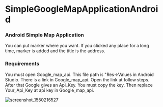 # SimpleGoogleMapApplicationAndroid

### Android Simple Map Application 

You can put marker where you want. If you clicked any place for a long time, marker is added and the title is the address.

### Requirements
You must open Google_map_api. This file path is "Res->Values in Android Studio. There is a link in Google_map_api. Open the link at follow steps. After that Google gives an Api_Key. You must copy the key. Then replace Your_Api_Key at api key in Google_map_api. 


![screenshot_1550216527](https://user-images.githubusercontent.com/32914909/52843184-74c8cd80-3112-11e9-8557-e0bbabe48388.png)
